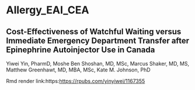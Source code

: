 # Allergy_EAI_CEA
## Cost-Effectiveness of Watchful Waiting versus Immediate Emergency Department Transfer after Epinephrine Autoinjector Use in Canada  

Yiwei Yin, PharmD, Moshe Ben Shoshan, MD, MSc, Marcus Shaker, MD, MS, Matthew Greenhawt, MD, MBA, MSc, Kate M. Johnson, PhD 

Rmd render link:https:https://rpubs.com/yinyiwei/1167355




